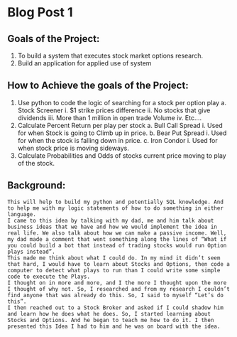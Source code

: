 # Blog Post 1

## Goals of the Project:
   1. To build a system that executes stock market options research.
   2. Build an application for applied use of system
	
## How to Achieve the goals of the Project:
  1.	Use python to code the logic of searching for a stock per option play
    a.	Stock Screener
      i.	$1 strike prices difference
      ii.	No stocks that give dividends
      iii.	More than 1 million in open trade Volume
      iv.	Etc.…
  2.	Calculate Percent Return per play per stock
    a.	Bull Call Spread
      i.	Used for when Stock is going to Climb up in price.
    b.	Bear Put Spread
      i.	Used for when the stock is falling down in price.
    c.	Iron Condor
      i.	Used for when stock price is moving sideways.
  3.	Calculate Probabilities and Odds of stocks current price moving to play of the stock.
 
## Background:
	This will help to build my python and potentially SQL knowledge. And to help me with my logic statements of how to do something in either language. 
	I came to this idea by talking with my dad, me and him talk about business ideas that we have and how we would implement the idea in real life. We also talk about how we can make a passive income. Well, my dad made a comment that went something along the lines of “What if you could build a bot that instead of trading stocks would run Option plays instead”.
	This made me think about what I could do. In my mind it didn’t seem that hard, I would have to learn about Stocks and Options, then code a computer to detect what plays to run than I could write some simple code to execute the Plays.
	I thought on in more and more, and I the more I thought upon the more I thought of why not. So, I researched and from my research I couldn’t find anyone that was already do this. So, I said to myself “Let’s do this”.
	I then reached out to a Stock Broker and asked if I could shadow him and learn how he does what he does. So, I started learning about Stocks and Options. And he began to teach me how to do it. I then presented this Idea I had to him and he was on board with the idea.

